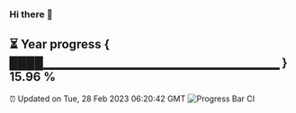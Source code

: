 ### Hi there 👋
⏳ Year progress { ████▁▁▁▁▁▁▁▁▁▁▁▁▁▁▁▁▁▁▁▁▁▁▁▁▁▁ } 15.96 %
---
⏰ Updated on Tue, 28 Feb 2023 06:20:42 GMT
![Progress Bar CI](https://github.com/liununu/liununu/workflows/Progress%20Bar%20CI/badge.svg)
